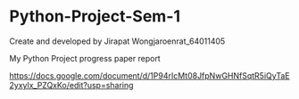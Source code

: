 # Python-Project-Sem-1
Create and developed by Jirapat Wongjaroenrat_64011405

My Python Project progress paper report

https://docs.google.com/document/d/1P94rIcMt08JfpNwGHNfSqtR5iQyTaE2yxylx_PZQxKo/edit?usp=sharing
